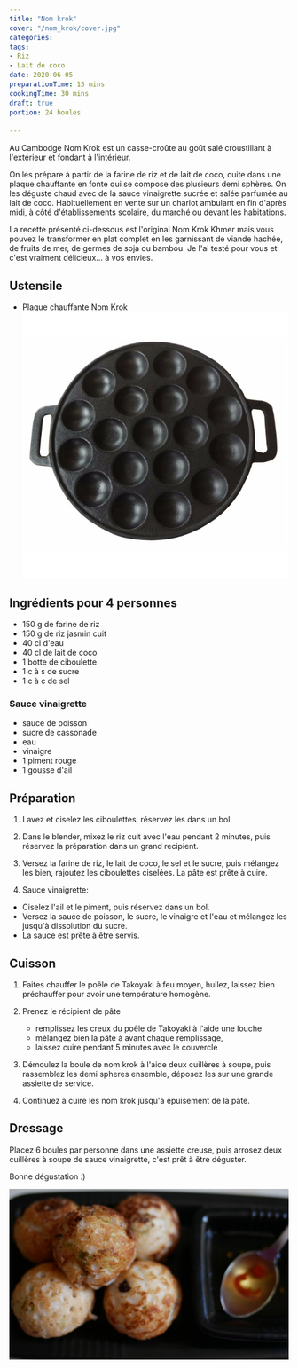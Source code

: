 ```yaml
---
title: "Nom krok"
cover: "/nom_krok/cover.jpg"
categories:
tags:
- Riz
- Lait de coco
date: 2020-06-05
preparationTime: 15 mins
cookingTime: 30 mins
draft: true
portion: 24 boules

---
```


Au Cambodge Nom Krok est un casse-croûte au goût salé croustillant à l'extérieur et fondant à l'intérieur. 
<!--more--> 

On les prépare à partir de la farine de riz et de lait de coco, cuite dans une plaque chauffante en fonte qui se compose des plusieurs demi sphères.
On les déguste chaud avec de la sauce vinaigrette sucrée et salée parfumée au lait de coco.
Habituellement en vente sur un chariot ambulant en fin d'après midi, à côté d'établissements scolaire, du marché ou devant les habitations.

La recette présenté ci-dessous est l'original Nom Krok Khmer mais vous pouvez le transformer en plat complet en les garnissant de viande hachée, de fruits de mer, de germes de soja ou bambou. Je l'ai testé pour vous et c'est vraiment délicieux... à vos envies.


## Ustensile

- Plaque chauffante Nom Krok
![plaque chauffante Nom Krok](plaque.jpg) 


## Ingrédients pour 4 personnes

- 150 g de farine de riz
- 150 g de riz jasmin cuit
- 40 cl d'eau
- 40 cl de lait de coco
- 1 botte de ciboulette
- 1 c à s de sucre
- 1 c à c de sel

### Sauce vinaigrette

- sauce de poisson
- sucre de cassonade
- eau
- vinaigre
- 1 piment rouge
- 1 gousse d'ail


## Préparation ##

1. Lavez et ciselez les ciboulettes, réservez les dans un bol.

2. Dans le blender, mixez le riz cuit avec l'eau pendant 2 minutes, puis réservez la préparation dans un grand recipient.

3. Versez la farine de riz, le lait de coco, le sel et le sucre, puis mélangez les bien, rajoutez les ciboulettes ciselées. La pâte est prête à cuire.

4. Sauce vinaigrette: 
- Ciselez l'ail et le piment, puis réservez dans un bol. 
- Versez la sauce de poisson, le sucre, le vinaigre et l'eau et mélangez les jusqu'à dissolution du sucre. 
- La sauce est prête à être servis.

## Cuisson ##

1. Faites chauffer le poêle de Takoyaki à feu moyen, huilez, laissez bien préchauffer pour avoir une température homogène.

2. Prenez le récipient de pâte
    - remplissez les creux du poêle de Takoyaki à l'aide une louche
    - mélangez bien la pâte à avant chaque remplissage, 
    - laissez cuire pendant 5 minutes avec le couvercle

3. Démoulez la boule de nom krok à l'aide deux cuillères à soupe, puis rassemblez les demi spheres ensemble, déposez les sur une grande assiette de service.

4. Continuez à cuire les nom krok jusqu'à épuisement de la pâte.

## Dressage

Placez 6 boules par personne dans une assiette creuse, puis arrosez deux cuillères à soupe de sauce vinaigrette, c'est prêt à être déguster.

Bonne dégustation :)

![final](cover.jpg)